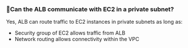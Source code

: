 ### 🔹Can the ALB communicate with EC2 in a private subnet?
 
Yes, ALB can route traffic to EC2 instances in private subnets as long as:
- Security group of EC2 allows traffic from ALB
- Network routing allows connectivity within the VPC
